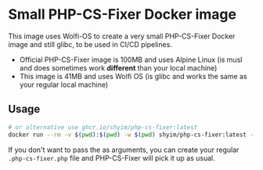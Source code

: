 # Small PHP-CS-Fixer Docker image

This image uses Wolfi-OS to create a very small PHP-CS-Fixer Docker image and still glibc, to be used in CI/CD pipelines.

- Official PHP-CS-Fixer image is 100MB and uses Alpine Linux (is musl and does sometimes work **different** than your local machine)
- This image is 41MB and uses Wolfi OS (is glibc and works the same as your regular local machine)

## Usage

```bash
# or alternative use ghcr.io/shyim/php-cs-fixer:latest
docker run --rm -v $(pwd):$(pwd) -w $(pwd) shyim/php-cs-fixer:latest --rules @PER-CS2.0,@PER-CS2.0:risky --allow-risky=yes .
```

If you don't want to pass the as arguments, you can create your regular `.php-cs-fixer.php` file and PHP-CS-Fixer will pick it up as usual.

